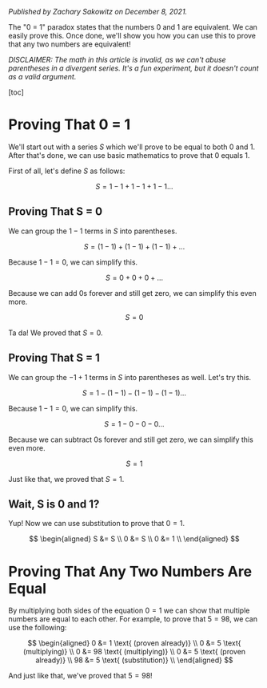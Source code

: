 _Published by Zachary Sakowitz on December 8, 2021._

The "0 = 1" paradox states that the numbers 0 and 1 are equivalent. We can
easily prove this. Once done, we'll show you how you can use this to prove that
any two numbers are equivalent!

_DISCLAIMER: The math in this article is invalid, as we can't abuse parentheses
in a divergent series. It's a fun experiment, but it doesn't count as a valid
argument._

[toc]

# Proving That 0 = 1

We'll start out with a series $S$ which we'll prove to be equal to both 0 and 1.
After that's done, we can use basic mathematics to prove that 0 equals 1.

First of all, let's define $S$ as follows:

$$ S = 1 - 1 + 1 - 1 + 1 - 1... $$

## Proving That S = 0

We can group the $1 - 1$ terms in $S$ into parentheses.

$$ S = (1 - 1) + (1 - 1) + (1 - 1) + ... $$

Because $1 - 1 = 0$, we can simplify this.

$$ S = 0 + 0 + 0 + ... $$

Because we can add 0s forever and still get zero, we can simplify this even
more.

$$ S = 0 $$

Ta da! We proved that $S = 0$.

## Proving That S = 1

We can group the $-1 + 1$ terms in $S$ into parentheses as well. Let's try this.

$$ S = 1 - (1 - 1) - (1 - 1) - (1 - 1) ... $$

Because $1 - 1 = 0$, we can simplify this.

$$ S = 1 - 0 - 0 - 0 ... $$

Because we can subtract 0s forever and still get zero, we can simplify this even
more.

$$ S = 1 $$

Just like that, we proved that $S = 1$.

## Wait, S is 0 and 1?

Yup! Now we can use substitution to prove that $0 = 1$.

$$
\begin{aligned}
S &= S \\
0 &= S \\
0 &= 1 \\
\end{aligned}
$$

# Proving That Any Two Numbers Are Equal

By multiplying both sides of the equation $0 = 1$ we can show that multiple
numbers are equal to each other. For example, to prove that $5 = 98$, we can use
the following:

$$
\begin{aligned}
0 &= 1 \text{ (proven already)} \\
0 &= 5 \text{ (multiplying)} \\
0 &= 98 \text{ (multiplying)} \\
0 &= 5 \text{ (proven already)} \\
98 &= 5 \text{ (substitution)} \\
\end{aligned}
$$

And just like that, we've proved that $5 = 98$!
